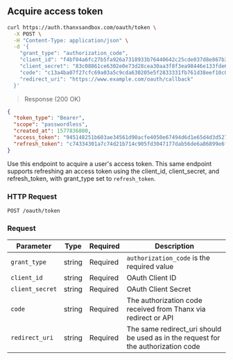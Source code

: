 ## Acquire access token

```bash
curl https://auth.thanxsandbox.com/oauth/token \
  -X POST \
  -H "Content-Type: application/json" \
  -d '{
    "grant_type": "authorization_code",
    "client_id": "f4bf04a6fc27b5fa926a7318933b76440642c25cde037d8e867b3d18d771ad86",
    "client_secret": "83c08861ce6302e0e73d28cea30aa3f8f3ea98446e133fde60a86231f50f5c82",
    "code": "c13a4ba07f27cfc69a03a5c9cda630205e5f2833331fb761d38eef10c091f371",
    "redirect_uri": "https://www.example.com/oauth/callback"
  }'
```

> Response (200 OK)

```json
{
  "token_type": "Bearer",
  "scope": "passwordless",
  "created_at": 1577836800,
  "access_token": "945148251b603ae34561d90acfe4050e67494d6d1e65d4d3d52798407f03c0bd",
  "refresh_token": "c74334301a7c74d21b714c905fd3047177dab56de6a86899e6f6b7f71bab7d55"
}
```

Use this endpoint to acquire a user's access token. This same endpoint supports refreshing an access token using the client_id, client_secret, and refresh_token, with grant_type set to `refresh_token`.

### HTTP Request

`POST /oauth/token`

### Request

Parameter | Type | Required | Description
--------- | ---- | -------- | -----------
`grant_type` | string | Required | `authorization_code` is the required value
`client_id` | string | Required | OAuth Client ID
`client_secret` | string | Required | OAuth Client Secret
`code` | string | Required | The authorization code received from Thanx via redirect or API
`redirect_uri` | string | Required | The same redirect_uri should be used as in the request for the authorization code
